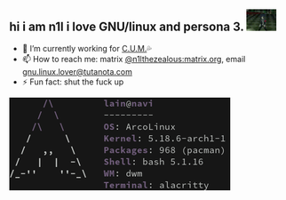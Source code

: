 ## hi i am n1l i love GNU/linux and persona 3. <img src="persona.gif" height="39" width="54">

- 🔭 I’m currently working for [C.U.M.](https://github.com/cum-foundations)💦
- 📫 How to reach me: matrix [@n1lthezealous:matrix.org](https://matrix.to/#/@n1lthezealous:matrix.org), email [gnu.linux.lover@tutanota.com](mailto:gnu.linux.lover@tutanota.com)
- ⚡ Fun fact: shut the fuck up

<img src="ne.png"> 
